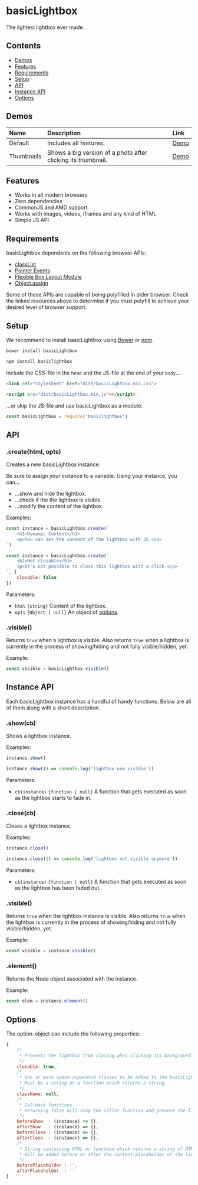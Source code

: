 # basicLightbox

The lightest lightbox ever made.

## Contents

- [Demos](#demos)
- [Features](#features)
- [Requirements](#requirements)
- [Setup](#setup)
- [API](#api)
- [Instance API](#instance-api)
- [Options](#options)

## Demos

| Name | Description | Link |
|:-----------|:------------|:------------|
| Default | Includes all features. | [Demo](http://codepen.io/electerious/pen/rLBvGz) |
| Thumbnails | Shows a big version of a photo after clicking its thumbnail. | [Demo](demos/thumbnails.html) |

## Features

- Works in all modern browsers
- Zero dependencies
- CommonJS and AMD support
- Works with images, videos, iframes and any kind of HTML
- Simple JS API

## Requirements

basicLightbox dependents on the following browser APIs:

- [classList](https://dom.spec.whatwg.org/#dom-element-classlist)
- [Pointer Events](https://www.w3.org/TR/pointerevents/)
- [Flexible Box Layout Module](https://www.w3.org/TR/css3-flexbox/)
- [Object.assign](http://www.ecma-international.org/ecma-262/6.0/#sec-object.assign)

Some of these APIs are capable of being polyfilled in older browser. Check the linked resources above to determine if you must polyfill to achieve your desired level of browser support.

## Setup

We recommend to install basicLightbox using [Bower](http://bower.io/) or [npm](https://npmjs.com).

```sh
bower install basicLightbox
```

```sh
npm install basiclightbox
```

Include the CSS-file in the `head` and the JS-file at the end of your `body`…

```html
<link rel="stylesheet" href="dist/basicLightbox.min.css">
```

```html
<script src="dist/basicLightbox.min.js"></script>
```

…or skip the JS-file and use basicLightbox as a module:

```js
const basicLightbox = require('basiclightbox')
```

## API

### .create(html, opts)

Creates a new basicLightbox instance.

Be sure to assign your instance to a variable. Using your instance, you can…

* …show and hide the lightbox.
* …check if the the lightbox is visible.
* …modify the content of the lightbox.

Examples:

```js
const instance = basicLightbox.create(`
	<h1>Dynamic Content</h1>
	<p>You can set the content of the lightbox with JS.</p>
`)
```

```js
const instance = basicLightbox.create(`
	<h1>Not closable</h1>
	<p>It's not possible to close this lightbox with a click.</p>
`, {
	closable: false
})
```

Parameters:

- `html` `{string}` Content of the lightbox.
- `opts` `{Object | null}` An object of [options](#options).

### .visible()

Returns `true` when a lightbox is visible. Also returns `true` when a lightbox is currently in the process of showing/hiding and not fully visible/hidden, yet.

Example:

```js
const visible = basicLightbox.visible()
```

## Instance API

Each basicLightbox instance has a handful of handy functions. Below are all of them along with a short description.

### .show(cb)

Shows a lightbox instance.

Examples:

```js
instance.show()
```

```js
instance.show(() => console.log('lightbox now visible'))
```

Parameters:

- `cb(instance)` `{function | null}` A function that gets executed as soon as the lightbox starts to fade in.

### .close(cb)

Closes a lightbox instance.

Examples:

```js
instance.close()
```

```js
instance.close(() => console.log('lightbox not visible anymore'))
```

Parameters:

- `cb(instance)` `{function | null}` A function that gets executed as soon as the lightbox has been faded out.

### .visible()

Returns `true` when the lightbox instance is visible. Also returns `true` when the lightbox is currently in the process of showing/hiding and not fully visible/hidden, yet.

Example:

```js
const visible = instance.visible()
```

### .element()

Returns the Node object associated with the instance.

Example:

```js
const elem = instance.element()
```

## Options

The option-object can include the following properties:

```js
{
	/*
	 * Prevents the lightbox from closing when clicking its background.
	 */
	closable: true,
	/*
	 * One or more space-separated classes to be added to the basicLightbox element.
	 * Must be a string or a function which returns a string.
	 */
	className: null,
	/*
	 * Callback functions.
	 * Returning false will stop the caller function and prevent the lightbox from showing or closing.
	 */
	beforeShow  : (instance) => {},
	afterShow   : (instance) => {},
	beforeClose : (instance) => {},
	afterClose  : (instance) => {},
	/*
	 * String containing HTML or function which returns a string of HTML.
	 * Will be added before or after the content-placeholder of the lightbox.
	 */
	beforePlaceholder : '',
	afterPlaceholder  : ''
}
```